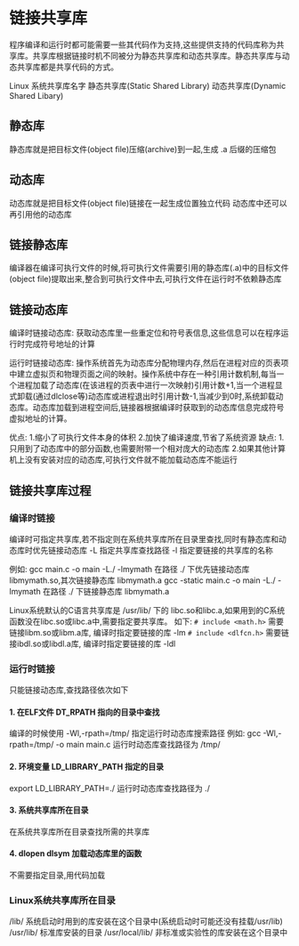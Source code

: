 # 链接共享库

程序编译和运行时都可能需要一些其代码作为支持,这些提供支持的代码库称为共享库。共享库根据链接时机不同被分为静态共享库和动态共享库。静态共享库与动态共享库都是共享代码的方式。

Linux 系统共享库名字
静态共享库(Static Shared Library)
动态共享库(Dynamic Shared Libary)

## 静态库

静态库就是把目标文件(object file)压缩(archive)到一起,生成 .a 后缀的压缩包

## 动态库

动态库就是把目标文件(object file)链接在一起生成位置独立代码
动态库中还可以再引用他的动态库

## 链接静态库

编译器在编译可执行文件的时候,将可执行文件需要引用的静态库(.a)中的目标文件(object file)提取出来,整合到可执行文件中去,可执行文件在运行时不依赖静态库

## 链接动态库

编译时链接动态库: 获取动态库里一些重定位和符号表信息,这些信息可以在程序运行时完成符号地址的计算

运行时链接动态库: 操作系统首先为动态库分配物理内存,然后在进程对应的页表项中建立虚拟页和物理页面之间的映射。操作系统中存在一种引用计数机制,每当一个进程加载了动态库(在该进程的页表中进行一次映射)引用计数+1,当一个进程显式卸载(通过dlclose等)动态库或进程退出时引用计数-1,当减少到0时,系统卸载动态库。动态库加载到进程空间后,链接器根据编译时获取到的动态库信息完成符号虚拟地址的计算。

优点:
1.缩小了可执行文件本身的体积
2.加快了编译速度,节省了系统资源
缺点:
1.只用到了动态库中的部分函数,也需要附带一个相对庞大的动态库
2.如果其他计算机上没有安装对应的动态库,可执行文件就不能加载动态库不能运行

## 链接共享库过程

### 编译时链接

编译时可指定共享库,若不指定则在系统共享库所在目录里查找,同时有静态库和动态库时优先链接动态库
-L  指定共享库查找路径
-l  指定要链接的共享库的名称

例如:
gcc main.c -o main -L./ -lmymath              在路径 ./ 下优先链接动态库 libmymath.so,其次链接静态库 libmymath.a
gcc -static main.c -o main -L./ -lmymath      在路径 ./ 下链接静态库 libmymath.a

Linux系统默认的C语言共享库是 /usr/lib/ 下的 libc.so和libc.a,如果用到的C系统函数没在libc.so或libc.a中,需要指定要共享库。
如下:
`# include <math.h>`       需要链接libm.so或libm.a库,  编译时指定要链接的库 -lm
`# include <dlfcn.h>`      需要链接ibdl.so或libdl.a库, 编译时指定要链接的库 -ldl

### 运行时链接

只能链接动态库,查找路径依次如下

#### 1. 在ELF文件 DT_RPATH 指向的目录中查找

编译的时候使用 -Wl,-rpath=/tmp/ 指定运行时动态库搜索路径
例如: gcc -Wl,-rpath=/tmp/ -o main main.c
运行时动态库查找路径为 /tmp/

#### 2. 环境变量 LD_LIBRARY_PATH 指定的目录

export LD_LIBRARY_PATH=./
运行时动态库查找路径为 ./

#### 3. 系统共享库所在目录

在系统共享库所在目录查找所需的共享库

#### 4. dlopen dlsym 加载动态库里的函数

不需要指定目录,用代码加载

### Linux系统共享库所在目录

/lib/                系统启动时用到的库安装在这个目录中(系统启动时可能还没有挂载/usr/lib)
/usr/lib/            标准库安装的目录
/usr/local/lib/      非标准或实验性的库安装在这个目录中
